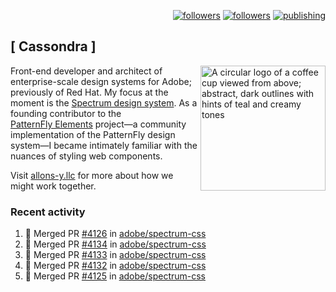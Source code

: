<p align="right"><a rel="me" href="https://front-end.social/@castastrophe">
    <img alt="followers" title="Follow me on Mastodon" src="https://img.shields.io/mastodon/follow/109297102751309835?domain=https%3A%2F%2Ffront-end.social&label=Follow&logo=mastodon&logoColor=white&style=for-the-badge&labelColor=008080&color=006969"/></a>
  <a href="https://codepen.io/castastrophe/">
    <img alt="followers" title="Follow me on CodePen" src="https://img.shields.io/badge/23-1?color=640464&labelColor=7c007c&style=for-the-badge&logo=codepen&label=Follow"/></a>
<a href="https://castastrophe.medium.com/">
    <img alt="publishing" title="View articles on Medium" src="https://img.shields.io/badge/107-1?color=666&labelColor=444&label=subscribe&logo=medium&logoColor=white&style=for-the-badge"/></a>
</p>

## [&nbsp;Cassondra&nbsp;]

<img align="right" src="https://github-production-user-asset-6210df.s3.amazonaws.com/1840295/253016758-ba468774-1cd3-42c2-8f43-947b5eeb5edf.png" height="200" alt="A circular logo of a coffee cup viewed from above; abstract, dark outlines with hints of teal and creamy tones">

Front-end developer and architect of enterprise-scale design systems for Adobe; previously of Red Hat. My focus at the moment is the [Spectrum design system](https://github.com/adobe/spectrum-css). As a founding contributor to the [PatternFly&nbsp;Elements](https://github.com/patternfly/patternfly-elements) project&mdash;a community implementation of the PatternFly design system&mdash;I became intimately familiar with the nuances of styling web components.

Visit [allons-y.llc](http://allons-y.llc/) for more about how we might work together.

### Recent activity

<!--START_SECTION:activity-->
1. 🎉 Merged PR [#4126](https://github.com/adobe/spectrum-css/pull/4126) in [adobe/spectrum-css](https://github.com/adobe/spectrum-css)
2. 🎉 Merged PR [#4134](https://github.com/adobe/spectrum-css/pull/4134) in [adobe/spectrum-css](https://github.com/adobe/spectrum-css)
3. 🎉 Merged PR [#4133](https://github.com/adobe/spectrum-css/pull/4133) in [adobe/spectrum-css](https://github.com/adobe/spectrum-css)
4. 🎉 Merged PR [#4132](https://github.com/adobe/spectrum-css/pull/4132) in [adobe/spectrum-css](https://github.com/adobe/spectrum-css)
5. 🎉 Merged PR [#4125](https://github.com/adobe/spectrum-css/pull/4125) in [adobe/spectrum-css](https://github.com/adobe/spectrum-css)
<!--END_SECTION:activity-->

